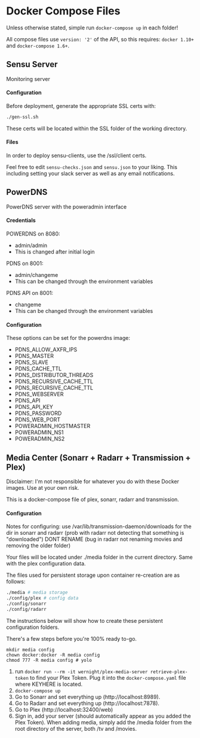 # Docker Compose Files

Unless otherwise stated, simple run `docker-compose up` in each folder!

All compose files use `version: '2'` of the API, so this requires: `docker 1.10+` and `docker-compose 1.6+`.

## Sensu Server

Monitoring server

#### Configuration

Before deployment, generate the appropriate SSL certs with:
```sh
./gen-ssl.sh
```

These certs will be located within the SSL folder of the working directory.

#### Files

In order to deploy sensu-clients, use the /ssl/client certs.

Feel free to edit `sensu-checks.json` and `sensu.json` to your liking. This including setting your slack server as well as any email notifications.

## PowerDNS

PowerDNS server with the poweradmin interface

#### Credentials

POWERDNS on 8080: 
  - admin/admin
  - This is changed after initial login

PDNS on 8001:
  - admin/changeme
  - This can be changed through the environment variables

PDNS API on 8001:
  - changeme
  - This can be changed through the environment variables

#### Configuration

These options can be set for the powerdns image:

  - PDNS_ALLOW_AXFR_IPS
  - PDNS_MASTER
  - PDNS_SLAVE
  - PDNS_CACHE_TTL
  - PDNS_DISTRIBUTOR_THREADS
  - PDNS_RECURSIVE_CACHE_TTL
  - PDNS_RECURSIVE_CACHE_TTL
  - PDNS_WEBSERVER
  - PDNS_API
  - PDNS_API_KEY
  - PDNS_PASSWORD
  - PDNS_WEB_PORT
  - POWERADMIN_HOSTMASTER
  - POWERADMIN_NS1
  - POWERADMIN_NS2


## Media Center (Sonarr + Radarr + Transmission + Plex)

Disclaimer: I'm not responsible for whatever you do with these Docker images. Use at your own risk.

This is a docker-compose file of plex, sonarr, radarr and transmission.

#### Configuration

Notes for configuring:
use /var/lib/transmission-daemon/downloads for the dir in sonarr and radarr (prob with radarr not detecting that something is "downloaded")
DONT RENAME (bug in radarr not renaming movies and removing the older folder)

Your files will be located under ./media folder in the current directory.
Same with the plex configuration data.

The files used for persistent storage upon container re-creation are as follows:
```sh
./media # media storage
./config/plex # config data
./config/sonarr
./config/radarr
```
The instructions below will show how to create these persistent configuration folders.

There's a few steps before you're 100% ready to-go.

```
mkdir media config
chown docker:docker -R media config
chmod 777 -R media config # yolo
```

  1. run `docker run --rm -it wernight/plex-media-server retrieve-plex-token` to find your Plex Token. Plug it into the `docker-compose.yaml` file where KEYHERE is located.
  2. `docker-compose up`
  3. Go to Sonarr and set everything up (http://localhost:8989).
  4. Go to Radarr and set everything up (http://localhost:7878).
  5. Go to Plex (http://localhost:32400/web)
  6. Sign in, add your server (should automatically appear as you added the Plex Token). When adding media, simply add the /media folder from the root directory of the server, both /tv and /movies.
